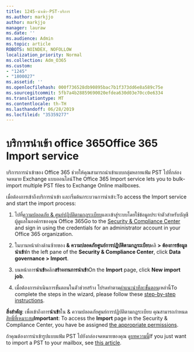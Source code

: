 ```yaml
---
title: 1245-นำเข้า-PST-บริการ
ms.author: markjjo
author: markjjo
manager: lauraw
ms.date: ''
ms.audience: Admin
ms.topic: article
ROBOTS: NOINDEX, NOFOLLOW
localization_priority: Normal
ms.collection: Adm_O365
ms.custom:
- "1245"
- "1800027"
ms.assetid: ''
ms.openlocfilehash: 000f736528db90895bac7b1f373dd6e8a589c75e
ms.sourcegitcommit: 5fb7a4b28859690020efdea630d03e70cc0e6334
ms.translationtype: MT
ms.contentlocale: th-TH
ms.lasthandoff: 06/28/2019
ms.locfileid: "35359277"
---
```

# <a name="office-365-import-service"></a><span data-ttu-id="712de-102">บริการนำเข้า office 365</span><span class="sxs-lookup"><span data-stu-id="712de-102">Office 365 Import service</span></span>

<span data-ttu-id="712de-103">บริการการนำเข้าของ Office 365 ช่วยให้คุณสามารถนำเข้าแบบกลุ่มหลายแฟ้ม PST ไปที่กล่องจดหมาย Exchange แบบออนไลน์</span><span class="sxs-lookup"><span data-stu-id="712de-103">The Office 365 Import service lets you to bulk-import multiple PST files to Exchange Online mailboxes.</span></span>

<span data-ttu-id="712de-104">เมื่อต้องการเข้าถึงบริการนำเข้า และเริ่มต้นกระบวนการนำเข้า:</span><span class="sxs-lookup"><span data-stu-id="712de-104">To access the Import service and start the import process:</span></span>

1. <span data-ttu-id="712de-105">ไปที่[ความปลอดภัย & ศูนย์ปฏิบัติตามกฎระเบียบ](https://protection.office.com)และเข้าสู่ระบบโดยใช้ข้อมูลประจำตัวสำหรับบัญชีผู้ดูแลในองค์กรของคุณ Office 365</span><span class="sxs-lookup"><span data-stu-id="712de-105">Go to the [Security & Compliance Center](https://protection.office.com) and sign in using the credentials for an administrator account in your Office 365 organization.</span></span>

2. <span data-ttu-id="712de-106">ในบานหน้าต่างด้านซ้ายของ **& ความปลอดภัยศูนย์การปฏิบัติตามกฎระเบียบ**คลิ **> ต้องการข้อมูลนำเข้า**</span><span class="sxs-lookup"><span data-stu-id="712de-106">In the left pane of the **Security & Compliance Center**, click **Data governance > Import**.</span></span>

3. <span data-ttu-id="712de-107">บนหน้าการ**นำเข้า**คลิก**สร้างงานการนำเข้า**</span><span class="sxs-lookup"><span data-stu-id="712de-107">On the **Import** page, click **New import job**.</span></span>

4. <span data-ttu-id="712de-108">เมื่อต้องการดำเนินการขั้นตอนในตัวช่วยสร้าง โปรดทำตาม[คำแนะนำทีละขั้นตอน](https://docs.microsoft.com/office365/securitycompliance/use-network-upload-to-import-pst-files)เหล่านี้</span><span class="sxs-lookup"><span data-stu-id="712de-108">To complete the steps in the wizard, please follow these [step-by-step instructions](https://docs.microsoft.com/office365/securitycompliance/use-network-upload-to-import-pst-files).</span></span>

<span data-ttu-id="712de-109">**สิ่งสำคัญ**: เพื่อเข้าถึงการ**นำเข้า**ใน & ความปลอดภัยศูนย์การปฏิบัติตามกฎระเบียบ คุณสามารถกำหนด[สิทธิ์ที่เหมาะสม](https://docs.microsoft.com/office365/securitycompliance/use-network-upload-to-import-pst-files#before-you-begin)</span><span class="sxs-lookup"><span data-stu-id="712de-109">**Important**: To access the **Import** page in the Security & Compliance Center, you have be assigned  [the appropriate permissions](https://docs.microsoft.com/office365/securitycompliance/use-network-upload-to-import-pst-files#before-you-begin).</span></span>

<span data-ttu-id="712de-110">ถ้าคุณต้องการนำเข้ารูปแบบแฟ้ม PST ไปยังกล่องจดหมายของคุณ ดู[บทความนี้](https://support.office.com/article/import-email-contacts-and-calendar-from-an-outlook-pst-file-431a8e9a-f99f-4d5f-ae48-ded54b3440ac)</span><span class="sxs-lookup"><span data-stu-id="712de-110">If you just want to import a PST to your mailbox, see [this article](https://support.office.com/article/import-email-contacts-and-calendar-from-an-outlook-pst-file-431a8e9a-f99f-4d5f-ae48-ded54b3440ac).</span></span>
